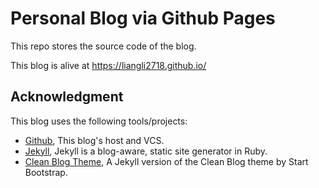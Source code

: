 # Personal Blog via Github Pages
This repo stores the source code of the blog.

This blog is alive at https://liangli2718.github.io/

## Acknowledgment

This blog uses the following tools/projects:

* [Github](https://github.com/), This blog's host and VCS.
* [Jekyll](https://github.com/jekyll/jekyll), Jekyll is a blog-aware, static site generator in Ruby.
* [Clean Blog Theme](https://github.com/IronSummitMedia/startbootstrap-clean-blog-jekyll), A Jekyll version of the Clean Blog theme by Start Bootstrap.